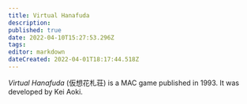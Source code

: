 ```yaml
---
title: Virtual Hanafuda
description: 
published: true
date: 2022-04-10T15:27:53.296Z
tags: 
editor: markdown
dateCreated: 2022-04-01T18:17:44.518Z
---
```


_Virtual Hanafuda_ (<span lang='ja'>仮想花札荘</span>) is a MAC game published in 1993.
It was developed by Kei Aoki.
